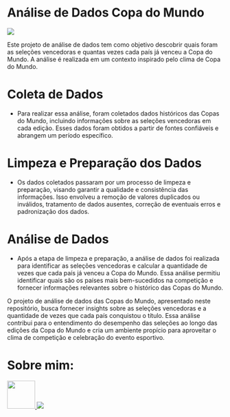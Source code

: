 <h1>Análise de Dados Copa do Mundo</h1>
<img src="https://github.com/Faabry/Data_Analysis/assets/110841289/81ad23ec-6c0b-4a26-b7d9-d97f6d1a85a4" style={"width: 500px;height:100px"}>
<p>Este projeto de análise de dados tem como objetivo descobrir quais foram as seleções vencedoras e quantas vezes cada país já venceu a Copa do Mundo. A análise é realizada em um contexto inspirado pelo clima de Copa do Mundo.</p>

<h1>Coleta de Dados</h1>
<ul>
  <li>Para realizar essa análise, foram coletados dados históricos das Copas do Mundo, incluindo informações sobre as seleções vencedoras em cada edição. Esses dados foram obtidos a partir de fontes confiáveis e abrangem um período específico.</li>
</ul>
<h1>Limpeza e Preparação dos Dados</h1>
<ul>
  <li>Os dados coletados passaram por um processo de limpeza e preparação, visando garantir a qualidade e consistência das informações. Isso envolveu a remoção de valores duplicados ou inválidos, tratamento de dados ausentes, correção de eventuais erros e padronização dos dados.</li>
</ul>
<h1>Análise de Dados</h1>
<ul>
    <li>Após a etapa de limpeza e preparação, a análise de dados foi realizada para identificar as seleções vencedoras e calcular a quantidade de vezes que cada país já venceu a Copa do Mundo. Essa análise permitiu identificar quais são os países mais bem-sucedidos na competição e fornecer informações relevantes sobre o histórico das Copas do Mundo.</li>
</ul>
<p>O projeto de análise de dados das Copas do Mundo, apresentado neste repositório, busca fornecer insights sobre as seleções vencedoras e a quantidade de vezes que cada país conquistou o título. Essa análise contribui para o entendimento do desempenho das seleções ao longo das edições da Copa do Mundo e cria um ambiente propício para aproveitar o clima de competição e celebração do evento esportivo.</p>

<h1> Sobre mim: </h1>
  <a href="https://www.linkedin.com/in/airton-f-225784255/">
  <img src="https://user-images.githubusercontent.com/110841289/227205808-1380082c-8f29-4bb0-82d1-386f3373cf26.png", width=65, heigth=70>
  </a>
  <a href="https://www.instagram.com/faa_bry/">
  <img src="https://user-images.githubusercontent.com/110841289/224359564-da97e372-92b5-4229-9d73-eee2779e16c4.png">
  </a>
